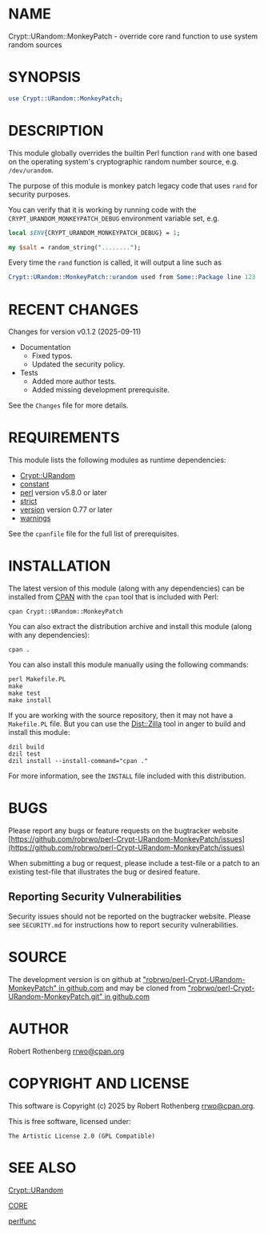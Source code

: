 # NAME

Crypt::URandom::MonkeyPatch - override core rand function to use system random sources

# SYNOPSIS

```perl
use Crypt::URandom::MonkeyPatch;
```

# DESCRIPTION

This module globally overrides the builtin Perl function `rand` with one based on the operating system's cryptographic
random number source, e.g. `/dev/urandom`.

The purpose of this module is monkey patch legacy code that uses `rand` for security purposes.

You can verify that it is working by running code with the `CRYPT_URANDOM_MONKEYPATCH_DEBUG` environment variable set,
e.g.

```perl
local $ENV{CRYPT_URANDOM_MONKEYPATCH_DEBUG} = 1;

my $salt = random_string("........");
```

Every time the `rand` function is called, it will output a line such as

```perl
Crypt::URandom::MonkeyPatch::urandom used from Some::Package line 123
```

# RECENT CHANGES

Changes for version v0.1.2 (2025-09-11)

- Documentation
    - Fixed typos.
    - Updated the security policy.
- Tests
    - Added more author tests.
    - Added missing development prerequisite.

See the `Changes` file for more details.

# REQUIREMENTS

This module lists the following modules as runtime dependencies:

- [Crypt::URandom](https://metacpan.org/pod/Crypt%3A%3AURandom)
- [constant](https://metacpan.org/pod/constant)
- [perl](https://metacpan.org/pod/perl) version v5.8.0 or later
- [strict](https://metacpan.org/pod/strict)
- [version](https://metacpan.org/pod/version) version 0.77 or later
- [warnings](https://metacpan.org/pod/warnings)

See the `cpanfile` file for the full list of prerequisites.

# INSTALLATION

The latest version of this module (along with any dependencies) can be installed from [CPAN](https://www.cpan.org) with the `cpan` tool that is included with Perl:

```
cpan Crypt::URandom::MonkeyPatch
```

You can also extract the distribution archive and install this module (along with any dependencies):

```
cpan .
```

You can also install this module manually using the following commands:

```
perl Makefile.PL
make
make test
make install
```

If you are working with the source repository, then it may not have a `Makefile.PL` file.  But you can use the [Dist::Zilla](https://dzil.org/) tool in anger to build and install this module:

```
dzil build
dzil test
dzil install --install-command="cpan ."
```

For more information, see the `INSTALL` file included with this distribution.

# BUGS

Please report any bugs or feature requests on the bugtracker website
[https://github.com/robrwo/perl-Crypt-URandom-MonkeyPatch/issues](https://github.com/robrwo/perl-Crypt-URandom-MonkeyPatch/issues)

When submitting a bug or request, please include a test-file or a
patch to an existing test-file that illustrates the bug or desired
feature.

## Reporting Security Vulnerabilities

Security issues should not be reported on the bugtracker website. Please see `SECURITY.md` for instructions how to
report security vulnerabilities.

# SOURCE

The development version is on github at ["robrwo/perl-Crypt-URandom-MonkeyPatch" in github.com](https://metacpan.org/pod/github.com#robrwo-perl-Crypt-URandom-MonkeyPatch)
and may be cloned from ["robrwo/perl-Crypt-URandom-MonkeyPatch.git" in github.com](https://metacpan.org/pod/github.com#robrwo-perl-Crypt-URandom-MonkeyPatch.git)

# AUTHOR

Robert Rothenberg <rrwo@cpan.org>

# COPYRIGHT AND LICENSE

This software is Copyright (c) 2025 by Robert Rothenberg <rrwo@cpan.org>.

This is free software, licensed under:

```
The Artistic License 2.0 (GPL Compatible)
```

# SEE ALSO

[Crypt::URandom](https://metacpan.org/pod/Crypt%3A%3AURandom)

[CORE](https://metacpan.org/pod/CORE)

[perlfunc](https://metacpan.org/pod/perlfunc)

